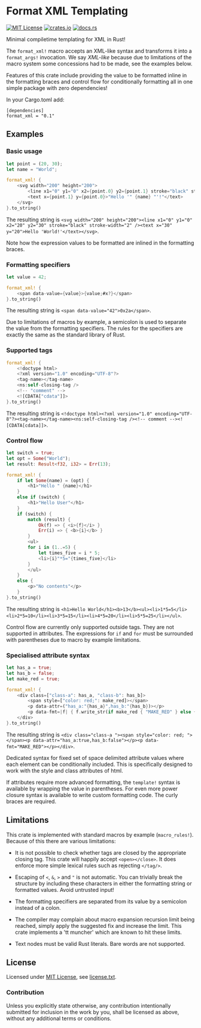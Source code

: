Format XML Templating
=====================

[![MIT License](https://img.shields.io/badge/License-MIT-yellow.svg)](https://opensource.org/licenses/MIT)
[![crates.io](https://img.shields.io/crates/v/format_xml.svg)](https://crates.io/crates/format_xml)
[![docs.rs](https://docs.rs/format_xml/badge.svg)](https://docs.rs/format_xml)

Minimal compiletime templating for XML in Rust!

The `format_xml!` macro accepts an XML-like syntax and transforms it into a `format_args!` invocation. We say _XML-like_ because due to limitations of the macro system some concessions had to be made, see the examples below.

Features of this crate include providing the value to be formatted inline in the formatting braces and control flow for conditionally formatting all in one simple package with zero dependencies!

In your Cargo.toml add:

```
[dependencies]
format_xml = "0.1"
```

Examples
--------

### Basic usage

```rust
let point = (20, 30);
let name = "World";

format_xml! {
	<svg width="200" height="200">
		<line x1="0" y1="0" x2={point.0} y2={point.1} stroke="black" stroke-width="2" />
		<text x={point.1} y={point.0}>"Hello '" {name} "'!"</text>
	</svg>
}.to_string()
```

The resulting string is `<svg width="200" height="200"><line x1="0" y1="0" x2="20" y2="30" stroke="black" stroke-width="2" /><text x="30" y="20">Hello 'World!'</text></svg>`.

Note how the expression values to be formatted are inlined in the formatting braces.

### Formatting specifiers

```rust
let value = 42;

format_xml! {
	<span data-value={value}>{value;#x?}</span>
}.to_string()
```

The resulting string is `<span data-value="42">0x2a</span>`.

Due to limitations of macros by example, a semicolon is used to separate the value from the formatting specifiers. The rules for the specifiers are exactly the same as the standard library of Rust.

### Supported tags

```rust
format_xml! {
	<!doctype html>
	<?xml version="1.0" encoding="UTF-8"?>
	<tag-name></tag-name>
	<ns:self-closing-tag />
	<!-- "comment" -->
	<![CDATA["cdata"]]>
}.to_string()
```

The resulting string is `<!doctype html><?xml version="1.0" encoding="UTF-8"?><tag-name></tag-name><ns:self-closing-tag /><!-- comment --><![CDATA[cdata]]>`.

### Control flow

```rust
let switch = true;
let opt = Some("World");
let result: Result<f32, i32> = Err(13);

format_xml! {
	if let Some(name) = (opt) {
		<h1>"Hello " {name}</h1>
	}
	else if (switch) {
		<h1>"Hello User"</h1>
	}
	if (switch) {
		match (result) {
			Ok(f) => { <i>{f}</i> }
			Err(i) => { <b>{i}</b> }
		}
		<ul>
		for i in (1..=5) {
			let times_five = i * 5;
			<li>{i}"*5="{times_five}</li>
		}
		</ul>
	}
	else {
		<p>"No contents"</p>
	}
}.to_string()
```

The resulting string is `<h1>Hello World</h1><b>13</b><ul><li>1*5=5</li><li>2*5=10</li><li>3*5=15</li><li>4*5=20</li><li>5*5=25</li></ul>`.

Control flow are currently only supported outside tags. They are not supported in attributes. The expressions for `if` and `for` must be surrounded with parentheses due to macro by example limitations.

### Specialised attribute syntax

```rust
let has_a = true;
let has_b = false;
let make_red = true;

format_xml! {
	<div class=["class-a": has_a, "class-b": has_b]>
		<span style=["color: red;": make_red]></span>
		<p data-attr=("has_a:"{has_a}",has_b:"{has_b})></p>
		<p data-fmt=|f| { f.write_str(if make_red { "MAKE_RED" } else { "" }) }></p>
	</div>
}.to_string()
```

The resulting string is `<div class="class-a "><span style="color: red; "></span><p data-attr="has_a:true,has_b:false"></p><p data-fmt="MAKE_RED"></p></div>`.

Dedicated syntax for fixed set of space delimited attribute values where each element can be conditionally included. This is specifically designed to work with the style and class attributes of html.

If attributes require more advanced formatting, the `template!` syntax is available by wrapping the value in parentheses.
For even more power closure syntax is available to write custom formatting code. The curly braces are required.

Limitations
-----------

This crate is implemented with standard macros by example (`macro_rules!`). Because of this there are various limitations:

* It is not possible to check whether tags are closed by the appropriate closing tag. This crate will happily accept `<open></close>`. It does enforce more simple lexical rules such as rejecting `</tag/>`.

* Escaping of `<`, `&`, `>` and `"` is not automatic. You can trivially break the structure by including these characters in either the formatting string or formatted values. Avoid untrusted input!

* The formatting specifiers are separated from its value by a semicolon instead of a colon.

* The compiler may complain about macro expansion recursion limit being reached, simply apply the suggested fix and increase the limit. This crate implements a 'tt muncher' which are known to hit these limits.

* Text nodes must be valid Rust literals. Bare words are not supported.

License
-------

Licensed under [MIT License](https://opensource.org/licenses/MIT), see [license.txt](license.txt).

### Contribution

Unless you explicitly state otherwise, any contribution intentionally submitted
for inclusion in the work by you, shall be licensed as above, without any additional terms or conditions.

